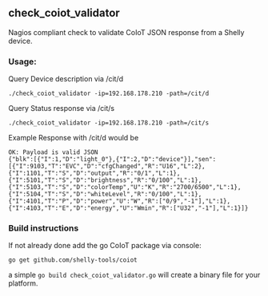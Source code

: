 ## check_coiot_validator
Nagios compliant check to validate CoIoT JSON response from a Shelly device.

### Usage:

Query Device description via /cit/d

```
./check_coiot_validator -ip=192.168.178.210 -path=/cit/d
```

Query Status response via /cit/s

```
./check_coiot_validator -ip=192.168.178.210 -path=/cit/s
```

Example Response with /cit/d would be

```
OK: Payload is valid JSON
{"blk":[{"I":1,"D":"light_0"},{"I":2,"D":"device"}],"sen":[{"I":9103,"T":"EVC","D":"cfgChanged","R":"U16","L":2},{"I":1101,"T":"S","D":"output","R":"0/1","L":1},{"I":5101,"T":"S","D":"brightness","R":"0/100","L":1},{"I":5103,"T":"S","D":"colorTemp","U":"K","R":"2700/6500","L":1},{"I":5104,"T":"S","D":"whiteLevel","R":"0/100","L":1},{"I":4101,"T":"P","D":"power","U":"W","R":["0/9","-1"],"L":1},{"I":4103,"T":"E","D":"energy","U":"Wmin","R":["U32","-1"],"L":1}]}
```


### Build instructions

If not already done add the go CoIoT package via console:

```
go get github.com/shelly-tools/coiot
```

a simple `go build check_coiot_validator.go` will create a binary file for your platform.
